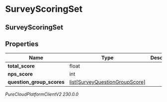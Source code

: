 # SurveyScoringSet

## SurveyScoringSet

## Properties

|Name | Type | Description | Notes|
|------------ | ------------- | ------------- | -------------|
| **total_score** | float |  | [optional] |
| **nps_score** | int |  | [optional] |
| **question_group_scores** | [list[SurveyQuestionGroupScore]](SurveyQuestionGroupScore) |  | [optional] |



_PureCloudPlatformClientV2 230.0.0_
